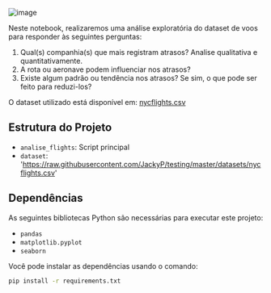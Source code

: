 ![image](https://github.com/user-attachments/assets/a23982cd-64c1-4ffa-b770-54f93fc3a1a9)

Neste notebook, realizaremos uma análise exploratória do dataset de voos para responder às seguintes perguntas:

1. Qual(s) companhia(s) que mais registram atrasos? Analise qualitativa e quantitativamente.
2. A rota ou aeronave podem influenciar nos atrasos?
3. Existe algum padrão ou tendência nos atrasos? Se sim, o que pode ser feito para reduzi-los?

O dataset utilizado está disponível em: [nycflights.csv](https://raw.githubusercontent.com/JackyP/testing/master/datasets/nycflights.csv)

## Estrutura do Projeto

- `analise_flights`: Script principal
- `dataset`: 'https://raw.githubusercontent.com/JackyP/testing/master/datasets/nycflights.csv'

## Dependências

As seguintes bibliotecas Python são necessárias para executar este projeto:

- `pandas`
- `matplotlib.pyplot`
- `seaborn`

Você pode instalar as dependências usando o comando:

```bash
pip install -r requirements.txt

